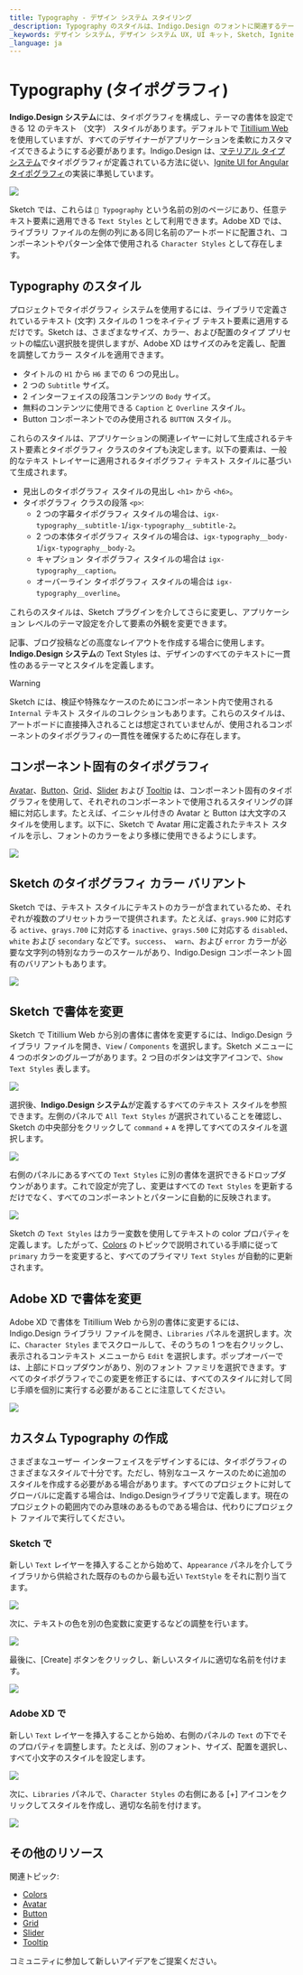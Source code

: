 ```yaml
---
title: Typography - デザイン システム スタイリング
_description: Typography のスタイルは、Indigo.Design のフォントに関連するテーマ属性を設定できます。
_keywords: デザイン システム, デザイン システム UX, UI キット, Sketch, Ignite UI for Angular, Sketch to Angular, Angular, Angular デザイン システム, Sketch からコードをエクスポート, Angular 用のデザイン キット, Sketch HTML, Sketch to HTML, Sketch UI キット
_language: ja
---
```


# Typography (タイポグラフィ)

**Indigo.Design システム**には、タイポグラフィを構成し、テーマの書体を設定できる 12 のテキスト （文字） スタイルがあります。デフォルトで [Titillium Web](https://fonts.google.com/specimen/Titillium+Web) を使用していますが、すべてのデザイナーがアプリケーションを柔軟にカスタマイズできるようにする必要があります。Indigo.Design は、[マテリアル タイプ システム](https://material.io/design/typography/the-type-system.html#type-scale)でタイポグラフィが定義されている方法に従い、[Ignite UI for Angular タイポグラフィ](https://jp.infragistics.com/products/ignite-ui-angular/angular/components/themes/typography)の実装に準拠しています。

<img class="responsive-img" src="../images/typography_default.png" srcset="../images/typography_default@2x.png 2x" />

Sketch では、これらは `🎨 Typography` という名前の別のページにあり、任意テキスト要素に適用できる `Text Styles` として利用できます。Adobe XD では、ライブラリ ファイルの左側の列にある同じ名前のアートボードに配置され、コンポーネントやパターン全体で使用される `Character Styles` として存在します。

## Typography のスタイル

プロジェクトでタイポグラフィ システムを使用するには、ライブラリで定義されているテキスト (文字) スタイルの 1 つをネイティブ テキスト要素に適用するだけです。Sketch は、さまざまなサイズ、カラー、および配置のタイプ プリセットの幅広い選択肢を提供しますが、Adobe XD はサイズのみを定義し、配置を調整してカラー スタイルを適用できます。

- タイトルの `H1` から `H6` までの 6 つの見出し。
- 2 つの `Subtitle` サイズ。
- 2 インターフェイスの段落コンテンツの `Body` サイズ。
- 無料のコンテンツに使用できる `Caption` と `Overline` スタイル。
- Button コンポーネントでのみ使用される `BUTTON` スタイル。

これらのスタイルは、アプリケーションの関連レイヤーに対して生成されるテキスト要素とタイポグラフィ クラスのタイプも決定します。以下の要素は、一般的なテキス トレイヤーに適用されるタイポグラフィ テキスト スタイルに基づいて生成されます。
- 見出しのタイポグラフィ スタイルの見出し `<h1>` から `<h6>`。
- タイポグラフィ クラスの段落 `<p>`:
  - 2 つの字幕タイポグラフィ スタイルの場合は、`igx-typography__subtitle-1`/`igx-typography__subtitle-2`。
  - 2 つの本体タイポグラフィ スタイルの場合は、`igx-typography__body-1`/`igx-typography__body-2`。
  - キャプション タイポグラフィ スタイルの場合は `igx-typography__caption`。
  - オーバーライン タイポグラフィ スタイルの場合は `igx-typography__overline`。

これらのスタイルは、Sketch プラグインを介してさらに変更し、アプリケーション レベルのテーマ設定を介して要素の外観を変更できます。

記事、ブログ投稿などの高度なレイアウトを作成する場合に使用します。**Indigo.Design システム**の Text Styles は、デザインのすべてのテキストに一貫性のあるテーマとスタイルを定義します。

> [!Warning]
> Sketch には、検証や特殊なケースのためにコンポーネント内で使用される `Internal` テキスト スタイルのコレクションもあります。これらのスタイルは、アートボードに直接挿入されることは想定されていませんが、使用されるコンポーネントのタイポグラフィの一貫性を確保するために存在します。

## コンポーネント固有のタイポグラフィ

[Avatar](../components/avatar.md)、[Button](../components/button.md)、[Grid](../components/grid.md)、[Slider](../components/slider.md) および [Tooltip](../components/tooltip.md) は、コンポーネント固有のタイポグラフィを使用して、それぞれのコンポーネントで使用されるスタイリングの詳細に対応します。たとえば、イニシャル付きの Avatar と Button は大文字のスタイルを使用します。以下に、Sketch で Avatar 用に定義されたテキスト スタイルを示し、フォントのカラーをより多様に使用できるようにします。

<img class="responsive-img" src="../images/typography_colors.png"/>

## Sketch のタイポグラフィ カラー バリアント

Sketch では、テキスト スタイルにテキストのカラーが含まれているため、それぞれが複数のプリセットカラーで提供されます。たとえば、`grays.900` に対応する `active`、`grays.700` に対応する `inactive`、`grays.500` に対応する `disabled`、`white` および `secondary` などです。`success`、` warn`、および `error` カラーが必要な文字列の特別なカラーのスケールがあり、Indigo.Design コンポーネント固有のバリアントもあります。

<img class="responsive-img" src="../images/typography_base_colors.png"/>

## Sketch で書体を変更

Sketch で Titillium Web から別の書体に書体を変更するには、Indigo.Design ライブラリ ファイルを開き、`View` / `Components` を選択します。Sketch メニューに 4 つのボタンのグループがあります。2 つ目のボタンは文字アイコンで、`Show Text Styles` 表します。

<img class="responsive-img" src="../images/text_layers.png" srcset="../images/text_layers@2x.png 2x"/>

選択後、**Indigo.Design システム**が定義するすべてのテキスト スタイルを参照できます。左側のパネルで `All Text Styles` が選択されていることを確認し、Sketch の中央部分をクリックして `command` + `A` を押してすべてのスタイルを選択します。

<img class="responsive-img" src="../images/typography_left.png" srcset="../images/typography_left@2x.png 2x"/>

右側のパネルにあるすべての `Text Styles` に別の書体を選択できるドロップダウンがあります。これで設定が完了し、変更はすべての `Text Styles` を更新するだけでなく、すべてのコンポーネントとパターンに自動的に反映されます。

<img class="responsive-img" src="../images/typography_right.png" srcset="../images/typography_right@2x.png 2x"/>

Sketch の `Text Styles` はカラー変数を使用してテキストの color プロパティを定義します。したがって、[Colors](colors.md) のトピックで説明されている手順に従って `primary` カラーを変更すると、すべてのプライマリ `Text Styles` が自動的に更新されます。

## Adobe XD で書体を変更

Adobe XD で書体を Titillium Web から別の書体に変更するには、Indigo.Design ライブラリ ファイルを開き、`Libraries` パネルを選択します。次に、`Character Styles` までスクロールして、そのうちの 1 つを右クリックし、表示されるコンテキスト メニューから `Edit` を選択します。ポップオーバーでは、上部にドロップダウンがあり、別のフォント ファミリを選択できます。すべてのタイポグラフィでこの変更を修正するには、すべてのスタイルに対して同じ手順を個別に実行する必要があることに注意してください。

<img class="responsive-img" src="../images/text_layers_xd.png" srcset="../images/text_layers_xd@2x.png 2x"/>

## カスタム Typography の作成

さまざまなユーザー インターフェイスをデザインするには、タイポグラフィのさまざまなスタイルで十分です。ただし、特別なユース ケースのために追加のスタイルを作成する必要がある場合があります。すべてのプロジェクトに対してグローバルに定義する場合は、Indigo.Designライブラリで定義します。現在のプロジェクトの範囲内でのみ意味のあるものである場合は、代わりにプロジェクト ファイルで実行してください。

### Sketch で
新しい `Text` レイヤーを挿入することから始めて、`Appearance` パネルを介してライブラリから供給された既存のものから最も近い  `TextStyle` をそれに割り当てます。

<img class="responsive-img" src="../images/typography_custom1.png" srcset="../images/typography_custom1@2x.png 2x"/>

次に、テキストの色を別の色変数に変更するなどの調整を行います。

<img class="responsive-img" src="../images/typography_custom2.png" srcset="../images/typography_custom2@2x.png 2x"/>

最後に、[Create] ボタンをクリックし、新しいスタイルに適切な名前を付けます。

<img class="responsive-img" src="../images/typography_custom3.png" srcset="../images/typography_custom3@2x.png 2x"/>

### Adobe XD で
新しい `Text` レイヤーを挿入することから始め、右側のパネルの `Text` の下でそのプロパティを調整します。たとえば、別のフォント、サイズ、配置を選択し、すべて小文字のスタイルを設定します。

<img class="responsive-img" src="../images/typography_custom4.png" srcset="../images/typography_custom4@2x.png 2x"/>

次に、`Libraries` パネルで、`Character Styles` の右側にある [+] アイコンをクリックしてスタイルを作成し、適切な名前を付けます。

<img class="responsive-img" src="../images/typography_custom5.png" srcset="../images/typography_custom5@2x.png 2x"/>

## その他のリソース

関連トピック:

- [Colors](colors.md)
- [Avatar](../components/avatar.md)
- [Button](../components/button.md)
- [Grid](../components/grid.md)
- [Slider](../components/slider.md)
- [Tooltip](../components/tooltip.md)
  <div class="divider--half"></div>

コミュニティに参加して新しいアイデアをご提案ください。
